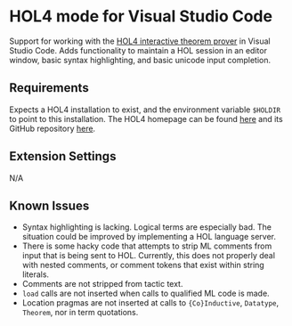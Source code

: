 # HOL4 mode for Visual Studio Code

Support for working with the [HOL4 interactive theorem prover](https://hol-theorem-prover.org) in
Visual Studio Code. Adds functionality to maintain a HOL session in an editor window, basic
syntax highlighting, and basic unicode input completion.

## Requirements

Expects a HOL4 installation to exist, and the environment variable `$HOLDIR` to point to this
installation. The HOL4 homepage can be found [here](https://hol-theorem-prover.org) and its GitHub
repository [here](https://github.com/HOL-Theorem-Prover/HOL).

## Extension Settings

N/A

## Known Issues

- Syntax highlighting is lacking. Logical terms are especially bad. The situation
  could be improved by implementing a HOL language server.
- There is some hacky code that attempts to strip ML comments from input that is
  being sent to HOL. Currently, this does not properly deal with nested comments,
  or comment tokens that exist within string literals.
- Comments are not stripped from tactic text.
- `load` calls are not inserted when calls to qualified ML code is made.
- Location pragmas are not inserted at calls to `{Co}Inductive`, `Datatype`,
  `Theorem`, nor in term quotations.

